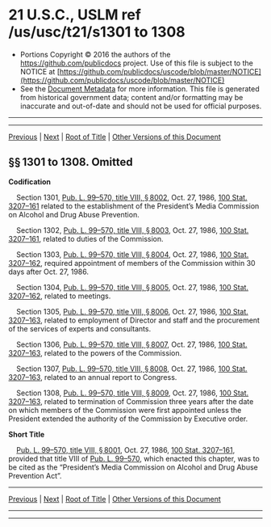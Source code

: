 ---
---

# 21 U.S.C., USLM ref /us/usc/t21/s1301 to 1308

* Portions Copyright © 2016 the authors of the https://github.com/publicdocs project.
  Use of this file is subject to the NOTICE at [https://github.com/publicdocs/uscode/blob/master/NOTICE](https://github.com/publicdocs/uscode/blob/master/NOTICE)
* See the [Document Metadata](././../../../..//README.md) for more information.
  This file is generated from historical government data; content and/or formatting may be inaccurate and out-of-date and should not be used for official purposes.

----------
----------

[Previous](./../../../..//us/usc/t21/ch18/m__us_usc_t21_ch18.md) | [Next](./../../../..//us/usc/t21/ch19/m__us_usc_t21_ch19.md) | [Root of Title](./../../../../) | [Other Versions of this Document](https://publicdocs.github.io/go/links?ns=uslm&ref=%2Fus%2Fusc%2Ft21%2Fs1301+to+1308)

## §§ 1301 to 1308. Omitted

 __Codification__ 

    Section 1301, [Pub. L. 99–570, title VIII, § 8002][/us/pl/99/570/s8002], Oct. 27, 1986, [100 Stat. 3207–161][/us/stat/100/3207-161] related to the establishment of the President’s Media Commission on Alcohol and Drug Abuse Prevention.

    Section 1302, [Pub. L. 99–570, title VIII, § 8003][/us/pl/99/570/s8003], Oct. 27, 1986, [100 Stat. 3207–161][/us/stat/100/3207-161], related to duties of the Commission.

    Section 1303, [Pub. L. 99–570, title VIII, § 8004][/us/pl/99/570/s8004], Oct. 27, 1986, [100 Stat. 3207–162][/us/stat/100/3207-162], required appointment of members of the Commission within 30 days after Oct. 27, 1986.

    Section 1304, [Pub. L. 99–570, title VIII, § 8005][/us/pl/99/570/s8005], Oct. 27, 1986, [100 Stat. 3207–162][/us/stat/100/3207-162], related to meetings.

    Section 1305, [Pub. L. 99–570, title VIII, § 8006][/us/pl/99/570/s8006], Oct. 27, 1986, [100 Stat. 3207–163][/us/stat/100/3207-163], related to employment of Director and staff and the procurement of the services of experts and consultants.

    Section 1306, [Pub. L. 99–570, title VIII, § 8007][/us/pl/99/570/s8007], Oct. 27, 1986, [100 Stat. 3207–163][/us/stat/100/3207-163], related to the powers of the Commission.

    Section 1307, [Pub. L. 99–570, title VIII, § 8008][/us/pl/99/570/s8008], Oct. 27, 1986, [100 Stat. 3207–163][/us/stat/100/3207-163], related to an annual report to Congress.

    Section 1308, [Pub. L. 99–570, title VIII, § 8009][/us/pl/99/570/s8009], Oct. 27, 1986, [100 Stat. 3207–163][/us/stat/100/3207-163], related to termination of Commission three years after the date on which members of the Commission were first appointed unless the President extended the authority of the Commission by Executive order.

 __Short Title__ 

    [Pub. L. 99–570, title VIII, § 8001][/us/pl/99/570/s8001], Oct. 27, 1986, [100 Stat. 3207–161][/us/stat/100/3207-161], provided that title VIII of [Pub. L. 99–570][/us/pl/99/570], which enacted this chapter, was to be cited as the “President’s Media Commission on Alcohol and Drug Abuse Prevention Act”.

----------

[Previous](./../../../..//us/usc/t21/ch18/m__us_usc_t21_ch18.md) | [Next](./../../../..//us/usc/t21/ch19/m__us_usc_t21_ch19.md) | [Root of Title](./../../../../) | [Other Versions of this Document](https://publicdocs.github.io/go/links?ns=uslm&ref=%2Fus%2Fusc%2Ft21%2Fs1301+to+1308)

----------
----------

[/us/pl/99/570/s8002]: https://publicdocs.github.io/go/links?ns=uslm&ref=%2Fus%2Fpl%2F99%2F570%2Fs8002
[/us/stat/100/3207-161]: https://publicdocs.github.io/go/links?ns=uslm&ref=%2Fus%2Fstat%2F100%2F3207-161
[/us/pl/99/570/s8003]: https://publicdocs.github.io/go/links?ns=uslm&ref=%2Fus%2Fpl%2F99%2F570%2Fs8003
[/us/stat/100/3207-161]: https://publicdocs.github.io/go/links?ns=uslm&ref=%2Fus%2Fstat%2F100%2F3207-161
[/us/pl/99/570/s8004]: https://publicdocs.github.io/go/links?ns=uslm&ref=%2Fus%2Fpl%2F99%2F570%2Fs8004
[/us/stat/100/3207-162]: https://publicdocs.github.io/go/links?ns=uslm&ref=%2Fus%2Fstat%2F100%2F3207-162
[/us/pl/99/570/s8005]: https://publicdocs.github.io/go/links?ns=uslm&ref=%2Fus%2Fpl%2F99%2F570%2Fs8005
[/us/stat/100/3207-162]: https://publicdocs.github.io/go/links?ns=uslm&ref=%2Fus%2Fstat%2F100%2F3207-162
[/us/pl/99/570/s8006]: https://publicdocs.github.io/go/links?ns=uslm&ref=%2Fus%2Fpl%2F99%2F570%2Fs8006
[/us/stat/100/3207-163]: https://publicdocs.github.io/go/links?ns=uslm&ref=%2Fus%2Fstat%2F100%2F3207-163
[/us/pl/99/570/s8007]: https://publicdocs.github.io/go/links?ns=uslm&ref=%2Fus%2Fpl%2F99%2F570%2Fs8007
[/us/stat/100/3207-163]: https://publicdocs.github.io/go/links?ns=uslm&ref=%2Fus%2Fstat%2F100%2F3207-163
[/us/pl/99/570/s8008]: https://publicdocs.github.io/go/links?ns=uslm&ref=%2Fus%2Fpl%2F99%2F570%2Fs8008
[/us/stat/100/3207-163]: https://publicdocs.github.io/go/links?ns=uslm&ref=%2Fus%2Fstat%2F100%2F3207-163
[/us/pl/99/570/s8009]: https://publicdocs.github.io/go/links?ns=uslm&ref=%2Fus%2Fpl%2F99%2F570%2Fs8009
[/us/stat/100/3207-163]: https://publicdocs.github.io/go/links?ns=uslm&ref=%2Fus%2Fstat%2F100%2F3207-163
[/us/pl/99/570/s8001]: https://publicdocs.github.io/go/links?ns=uslm&ref=%2Fus%2Fpl%2F99%2F570%2Fs8001
[/us/stat/100/3207-161]: https://publicdocs.github.io/go/links?ns=uslm&ref=%2Fus%2Fstat%2F100%2F3207-161
[/us/pl/99/570]: https://publicdocs.github.io/go/links?ns=uslm&ref=%2Fus%2Fpl%2F99%2F570



